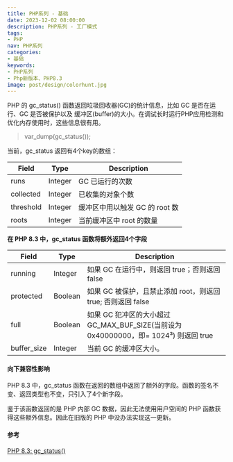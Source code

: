 ```yaml
---
title: PHP系列 - 基础
date: 2023-12-02 08:00:00
description: PHP系列 - 工厂模式
tags:
- PHP
nav: PHP系列
categories:
- 基础
keywords:
- PHP系列
- Php新版本、PHP8.3
image: post/design/colorhunt.jpg
---
```


PHP 的 gc_status() 函数返回垃圾回收器(GC)的统计信息，比如 GC 是否在运行、GC 是否被保护以及 缓冲区(buffer)的大小。在调试长时运行PHP应用检测和优化内存使用时，这些信息很有用。

> var_dump(gc_status());

当前，gc_status 返回有4个key的数组：

| Field     | Type    | Description                    |
| --------- | ------- | ------------------------------ |
| runs      | Integer | GC 已运行的次数                |
| collected | Integer | 已收集的对象个数               |
| threshold | Integer | 缓冲区中用以触发 GC 的 root 数 |
| roots     | Integer | 当前缓冲区中 root 的数量       |

**在 PHP 8.3 中，gc_status 函数将额外返回4个字段**

| Field       | Type    | Description                                                                         |
| ----------- | ------- | ----------------------------------------------------------------------------------- |
| running     | Integer | 如果 GC 在运行中，则返回 true；否则返回 false                                       |
| protected   | Boolean | 如果 GC 被保护，且禁止添加 root，则返回 true; 否则返回 false                        |
| full        | Boolean | 如果 GC 犯冲区的大小超过 GC_MAX_BUF_SIZE(当前设为0x40000000，即= 1024³) 则返回 true |
| buffer_size | Integer | 当前 GC 的缓冲区大小。                                                              |

#### 向下兼容性影响
PHP 8.3 中，gc_status 函数在返回的数组中返回了额外的字段。函数的签名不变、返回类型也不变，只引入了4个新字段。

鉴于该函数返回的是 PHP 内部 GC 数据，因此无法使用用户空间的 PHP 函数获得这些额外信息。因此在旧版的 PHP 中没办法实现这一更新。

#### 参考

[PHP 8.3: gc_status()](https://php.watch/versions/8.3/gc_status-additional-information)

